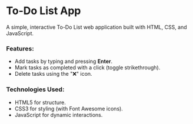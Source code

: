 # To-Do List App  

A simple, interactive To-Do List web application built with HTML, CSS, and JavaScript.  

### Features:  
- Add tasks by typing and pressing **Enter**.  
- Mark tasks as completed with a click (toggle strikethrough).  
- Delete tasks using the "❌" icon.  

### Technologies Used:  
- HTML5 for structure.  
- CSS3 for styling (with Font Awesome icons).  
- JavaScript for dynamic interactions.  


